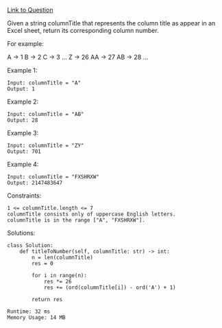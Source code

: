 [Link to Question](https://leetcode.com/explore/interview/card/top-interview-questions-medium/113/math/817/)




Given a string columnTitle that represents the column title as appear in an Excel sheet, return its corresponding column number.

For example:

A -> 1
B -> 2
C -> 3
...
Z -> 26
AA -> 27
AB -> 28 
...
 

Example 1:
```
Input: columnTitle = "A"
Output: 1
```
Example 2:
```
Input: columnTitle = "AB"
Output: 28
```
Example 3:
```
Input: columnTitle = "ZY"
Output: 701
```
Example 4:
```
Input: columnTitle = "FXSHRXW"
Output: 2147483647
 ```

Constraints:
```
1 <= columnTitle.length <= 7
columnTitle consists only of uppercase English letters.
columnTitle is in the range ["A", "FXSHRXW"].
```

Solutions:
```
class Solution:
    def titleToNumber(self, columnTitle: str) -> int:
        n = len(columnTitle)
        res = 0
        
        for i in range(n):
            res *= 26
            res += (ord(columnTitle[i]) - ord('A') + 1)
            
        return res
        
Runtime: 32 ms
Memory Usage: 14 MB
```